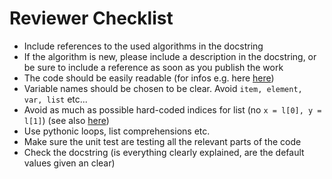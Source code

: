 # Reviewer Checklist

* Include references to the used algorithms in the docstring
* If the algorithm is new, please include a description in the docstring, or be sure to include a reference as soon as you publish the work
* The code should be easily readable (for infos e.g. here [here](https://treyhunner.com/2017/07/craft-your-python-like-poetry/?__s=jf8h91lx6zhl7vv6o9jo))
* Variable names should be chosen to be clear. Avoid `item, element, var, list` etc... 
* Avoid as much as possible hard-coded indices for list (no `x = l[0], y = l[1]`) (see also [here](https://treyhunner.com/2018/03/tuple-unpacking-improves-python-code-readability/))
* Use pythonic loops, list comprehensions etc.
* Make sure the unit test are testing all the relevant parts of the code
* Check the docstring (is everything clearly explained, are the default values given an clear)
